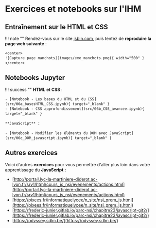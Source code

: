 # Exercices et notebooks sur l'IHM

## Entraînement sur le HTML et CSS

!!! note ""
    Rendez-vous sur le site [jsbin.com](https://jsbin.com/), puis tentez de **reproduire la page web suivante** :

    <center>
    ![Capture page manchots](images/exo_manchots.png){ width="500" }
    </center>

## Notebooks Jupyter

!!! success ""
    **HTML et CSS** :

    - [Notebook - Les bases du HTML et du CSS](src/06a_basesHTML_CSS.ipynb){ target="_blank" }
    - [Notebook - CSS approfondissement](src/06b_CSS_avancee.ipynb){ target="_blank" }

    **JavaScript** :

    - [Notebook - Modifier les éléments du DOM avec JavaScript](src/06c_DOM_javascript.ipynb){ target="_blank" }

## Autres exercices

Voici d'autres **exercices** pour vous permettre d'aller plus loin dans votre apprentissage du **JavaScript** :

- [http://portail.lyc-la-martiniere-diderot.ac-lyon.fr/srv1/html/cours_js_nsi/evenements/actions.html](http://portail.lyc-la-martiniere-diderot.ac-lyon.fr/srv1/html/cours_js_nsi/evenements/actions.html)
- [https://pixees.fr/informatiquelycee/n_site/nsi_prem_js.html](https://pixees.fr/informatiquelycee/n_site/nsi_prem_js.html)
- [https://frederic-junier.gitlab.io/parc-nsi/chapitre23/javascript-git2/](https://frederic-junier.gitlab.io/parc-nsi/chapitre23/javascript-git2/)
- [https://odyssey.sdlm.be/](https://odyssey.sdlm.be/)
